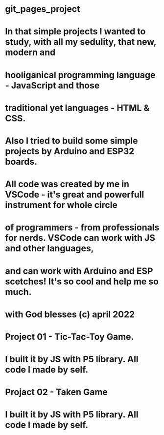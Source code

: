 # git_pages_project
#
# In that simple projects I wanted to study, with all my sedulity, that new, modern and
# hooliganical programming language - JavaScript and those 
# traditional yet languages - HTML & CSS.
#
# Also I tried to build some simple projects by Arduino and ESP32 boards.
#
# All code was created by me in VSCode - it's great and powerfull instrument for whole circle 
# of programmers - from professionals for nerds. VSCode can work with JS and other languages, 
# and can work with Arduino and ESP scetches! It's so cool and help me so much.
#
# with God blesses (c) april 2022
#
# Project 01 - Tic-Tac-Toy Game. 
# I built it by JS with P5 library. All code I made by self.
# Projact 02 - Taken Game
# I built it by JS with P5 library. All code I made by self.
#
#